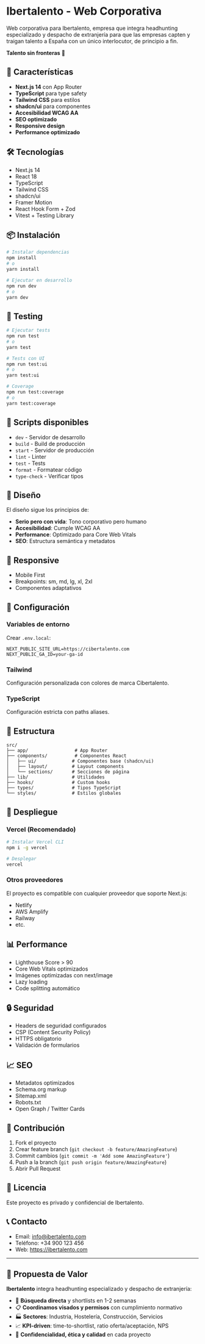 # Ibertalento - Web Corporativa

Web corporativa para Ibertalento, empresa que integra headhunting especializado y despacho de extranjería para que las empresas capten y traigan talento a España con un único interlocutor, de principio a fin.

**Talento sin fronteras** 🤝

## 🚀 Características

- **Next.js 14** con App Router
- **TypeScript** para type safety
- **Tailwind CSS** para estilos
- **shadcn/ui** para componentes
- **Accesibilidad WCAG AA**
- **SEO optimizado**
- **Responsive design**
- **Performance optimizado**

## 🛠️ Tecnologías

- Next.js 14
- React 18
- TypeScript
- Tailwind CSS
- shadcn/ui
- Framer Motion
- React Hook Form + Zod
- Vitest + Testing Library

## 📦 Instalación

```bash
# Instalar dependencias
npm install
# o
yarn install

# Ejecutar en desarrollo
npm run dev
# o
yarn dev
```

## 🧪 Testing

```bash
# Ejecutar tests
npm run test
# o
yarn test

# Tests con UI
npm run test:ui
# o
yarn test:ui

# Coverage
npm run test:coverage
# o
yarn test:coverage
```

## 📝 Scripts disponibles

- `dev` - Servidor de desarrollo
- `build` - Build de producción
- `start` - Servidor de producción
- `lint` - Linter
- `test` - Tests
- `format` - Formatear código
- `type-check` - Verificar tipos

## 🎨 Diseño

El diseño sigue los principios de:
- **Serio pero con vida**: Tono corporativo pero humano
- **Accesibilidad**: Cumple WCAG AA
- **Performance**: Optimizado para Core Web Vitals
- **SEO**: Estructura semántica y metadatos

## 📱 Responsive

- Mobile First
- Breakpoints: sm, md, lg, xl, 2xl
- Componentes adaptativos

## 🔧 Configuración

### Variables de entorno

Crear `.env.local`:

```env
NEXT_PUBLIC_SITE_URL=https://cibertalento.com
NEXT_PUBLIC_GA_ID=your-ga-id
```

### Tailwind

Configuración personalizada con colores de marca Cibertalento.

### TypeScript

Configuración estricta con paths aliases.

## 📄 Estructura

```
src/
├── app/                 # App Router
├── components/          # Componentes React
│   ├── ui/             # Componentes base (shadcn/ui)
│   ├── layout/         # Layout components
│   └── sections/       # Secciones de página
├── lib/                # Utilidades
├── hooks/              # Custom hooks
├── types/              # Tipos TypeScript
└── styles/             # Estilos globales
```

## 🚀 Despliegue

### Vercel (Recomendado)

```bash
# Instalar Vercel CLI
npm i -g vercel

# Desplegar
vercel
```

### Otros proveedores

El proyecto es compatible con cualquier proveedor que soporte Next.js:
- Netlify
- AWS Amplify
- Railway
- etc.

## 📊 Performance

- Lighthouse Score > 90
- Core Web Vitals optimizados
- Imágenes optimizadas con next/image
- Lazy loading
- Code splitting automático

## 🔒 Seguridad

- Headers de seguridad configurados
- CSP (Content Security Policy)
- HTTPS obligatorio
- Validación de formularios

## 📈 SEO

- Metadatos optimizados
- Schema.org markup
- Sitemap.xml
- Robots.txt
- Open Graph / Twitter Cards

## 🤝 Contribución

1. Fork el proyecto
2. Crear feature branch (`git checkout -b feature/AmazingFeature`)
3. Commit cambios (`git commit -m 'Add some AmazingFeature'`)
4. Push a la branch (`git push origin feature/AmazingFeature`)
5. Abrir Pull Request

## 📄 Licencia

Este proyecto es privado y confidencial de Ibertalento.

## 📞 Contacto

- Email: info@ibertalento.com
- Teléfono: +34 900 123 456
- Web: https://ibertalento.com

---

## 🎯 Propuesta de Valor

**Ibertalento** integra headhunting especializado y despacho de extranjería:

- 🎯 **Búsqueda directa** y shortlists en 1-2 semanas
- 📋 **Coordinamos visados y permisos** con cumplimiento normativo
- 🏭 **Sectores**: Industria, Hostelería, Construcción, Servicios
- 📈 **KPI-driven**: time-to-shortlist, ratio oferta/aceptación, NPS
- 🔐 **Confidencialidad, ética y calidad** en cada proyecto
